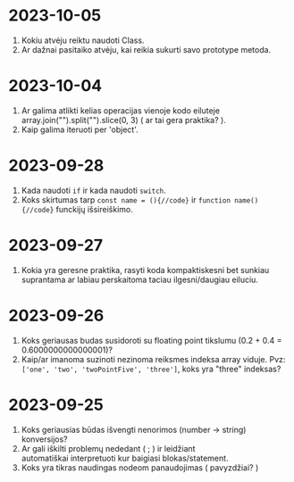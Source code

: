 # 2023-10-05
1. Kokiu atvėju reiktu naudoti Class.
2. Ar dažnai pasitaiko atvėju, kai reikia sukurti savo prototype metoda.

# 2023-10-04
1. Ar galima atlikti kelias operacijas vienoje kodo eiluteje array.join("").split("").slice(0, 3) ( ar tai gera praktika? ).
2. Kaip galima iteruoti per 'object'.

# 2023-09-28
1. Kada naudoti `if` ir kada naudoti `switch`.
2. Koks skirtumas tarp `const name = (){//code}` ir `function name(){//code}` funckijų išsireiškimo.

# 2023-09-27
1. Kokia yra geresne praktika, rasyti koda kompaktiskesni bet sunkiau suprantama ar labiau perskaitoma taciau ilgesni/daugiau eiluciu.

# 2023-09-26
1. Koks geriausas budas susidoroti su floating point tikslumu (0.2 + 0.4 = 0.6000000000000001)?
2. Kaip/ar imanoma suzinoti nezinoma reiksmes indeksa array viduje. Pvz:`['one', 'two', 'twoPointFive', 'three']`, koks yra "three" indeksas?

# 2023-09-25
1. Koks geriausias būdas išvengti nenorimos (number -> string) konversijos?
2. Ar gali iškilti problemų nededant ( ; ) ir leidžiant automatiškai interpretuoti kur baigiasi blokas/statement.
3. Koks yra tikras naudingas nodeom panaudojimas ( pavyzdžiai? )


